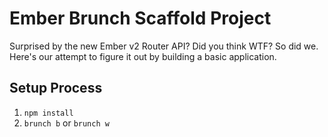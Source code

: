 Ember Brunch Scaffold Project
=============================

Surprised by the new Ember v2 Router API?  Did you think WTF?  So did we.  Here's our attempt to figure it out by building a basic application.

Setup Process
-------------
1. `npm install`
2. `brunch b` or `brunch w`

